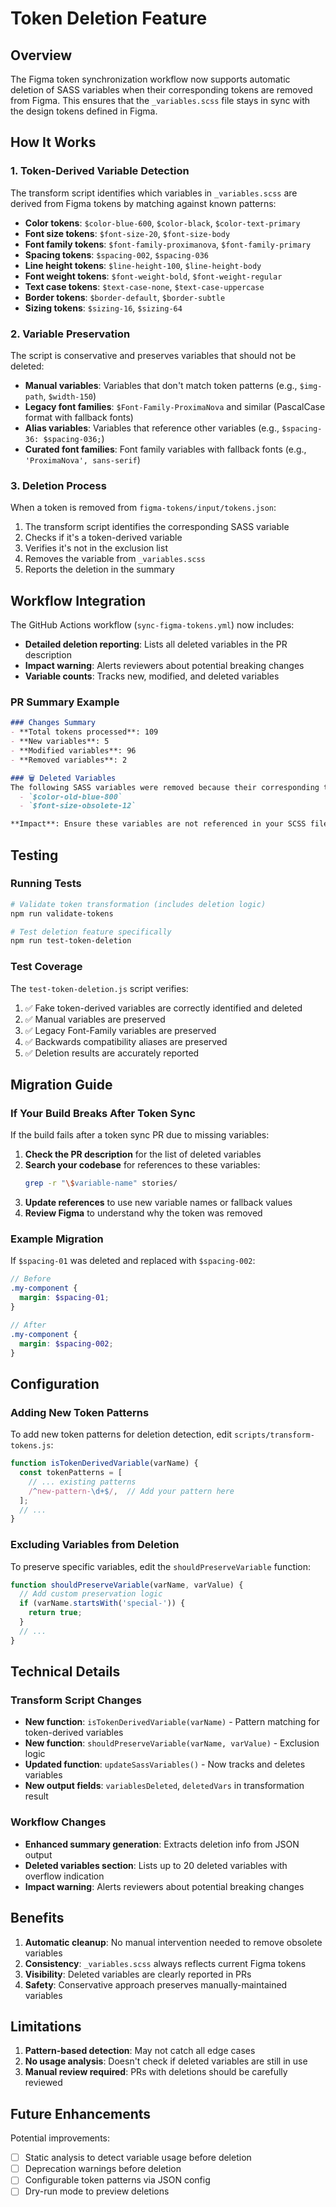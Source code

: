 # Token Deletion Feature

## Overview

The Figma token synchronization workflow now supports automatic deletion of SASS variables when their corresponding tokens are removed from Figma. This ensures that the `_variables.scss` file stays in sync with the design tokens defined in Figma.

## How It Works

### 1. Token-Derived Variable Detection

The transform script identifies which variables in `_variables.scss` are derived from Figma tokens by matching against known patterns:

- **Color tokens**: `$color-blue-600`, `$color-black`, `$color-text-primary`
- **Font size tokens**: `$font-size-20`, `$font-size-body`
- **Font family tokens**: `$font-family-proximanova`, `$font-family-primary`
- **Spacing tokens**: `$spacing-002`, `$spacing-036`
- **Line height tokens**: `$line-height-100`, `$line-height-body`
- **Font weight tokens**: `$font-weight-bold`, `$font-weight-regular`
- **Text case tokens**: `$text-case-none`, `$text-case-uppercase`
- **Border tokens**: `$border-default`, `$border-subtle`
- **Sizing tokens**: `$sizing-16`, `$sizing-64`

### 2. Variable Preservation

The script is conservative and preserves variables that should not be deleted:

- **Manual variables**: Variables that don't match token patterns (e.g., `$img-path`, `$width-150`)
- **Legacy font families**: `$Font-Family-ProximaNova` and similar (PascalCase format with fallback fonts)
- **Alias variables**: Variables that reference other variables (e.g., `$spacing-36: $spacing-036;`)
- **Curated font families**: Font family variables with fallback fonts (e.g., `'ProximaNova', sans-serif`)

### 3. Deletion Process

When a token is removed from `figma-tokens/input/tokens.json`:

1. The transform script identifies the corresponding SASS variable
2. Checks if it's a token-derived variable
3. Verifies it's not in the exclusion list
4. Removes the variable from `_variables.scss`
5. Reports the deletion in the summary

## Workflow Integration

The GitHub Actions workflow (`sync-figma-tokens.yml`) now includes:

- **Detailed deletion reporting**: Lists all deleted variables in the PR description
- **Impact warning**: Alerts reviewers about potential breaking changes
- **Variable counts**: Tracks new, modified, and deleted variables

### PR Summary Example

```markdown
### Changes Summary
- **Total tokens processed**: 109
- **New variables**: 5
- **Modified variables**: 96
- **Removed variables**: 2

### 🗑️ Deleted Variables
The following SASS variables were removed because their corresponding tokens were deleted from Figma:
  - `$color-old-blue-800`
  - `$font-size-obsolete-12`

**Impact**: Ensure these variables are not referenced in your SCSS files to avoid compilation errors.
```

## Testing

### Running Tests

```bash
# Validate token transformation (includes deletion logic)
npm run validate-tokens

# Test deletion feature specifically
npm run test-token-deletion
```

### Test Coverage

The `test-token-deletion.js` script verifies:

1. ✅ Fake token-derived variables are correctly identified and deleted
2. ✅ Manual variables are preserved
3. ✅ Legacy Font-Family variables are preserved
4. ✅ Backwards compatibility aliases are preserved
5. ✅ Deletion results are accurately reported

## Migration Guide

### If Your Build Breaks After Token Sync

If the build fails after a token sync PR due to missing variables:

1. **Check the PR description** for the list of deleted variables
2. **Search your codebase** for references to these variables:
   ```bash
   grep -r "\$variable-name" stories/
   ```
3. **Update references** to use new variable names or fallback values
4. **Review Figma** to understand why the token was removed

### Example Migration

If `$spacing-01` was deleted and replaced with `$spacing-002`:

```scss
// Before
.my-component {
  margin: $spacing-01;
}

// After
.my-component {
  margin: $spacing-002;
}
```

## Configuration

### Adding New Token Patterns

To add new token patterns for deletion detection, edit `scripts/transform-tokens.js`:

```javascript
function isTokenDerivedVariable(varName) {
  const tokenPatterns = [
    // ... existing patterns
    /^new-pattern-\d+$/,  // Add your pattern here
  ];
  // ...
}
```

### Excluding Variables from Deletion

To preserve specific variables, edit the `shouldPreserveVariable` function:

```javascript
function shouldPreserveVariable(varName, varValue) {
  // Add custom preservation logic
  if (varName.startsWith('special-')) {
    return true;
  }
  // ...
}
```

## Technical Details

### Transform Script Changes

- **New function**: `isTokenDerivedVariable(varName)` - Pattern matching for token-derived variables
- **New function**: `shouldPreserveVariable(varName, varValue)` - Exclusion logic
- **Updated function**: `updateSassVariables()` - Now tracks and deletes variables
- **New output fields**: `variablesDeleted`, `deletedVars` in transformation result

### Workflow Changes

- **Enhanced summary generation**: Extracts deletion info from JSON output
- **Deleted variables section**: Lists up to 20 deleted variables with overflow indication
- **Impact warning**: Alerts reviewers about potential breaking changes

## Benefits

1. **Automatic cleanup**: No manual intervention needed to remove obsolete variables
2. **Consistency**: `_variables.scss` always reflects current Figma tokens
3. **Visibility**: Deleted variables are clearly reported in PRs
4. **Safety**: Conservative approach preserves manually-maintained variables

## Limitations

1. **Pattern-based detection**: May not catch all edge cases
2. **No usage analysis**: Doesn't check if deleted variables are still in use
3. **Manual review required**: PRs with deletions should be carefully reviewed

## Future Enhancements

Potential improvements:

- [ ] Static analysis to detect variable usage before deletion
- [ ] Deprecation warnings before deletion
- [ ] Configurable token patterns via JSON config
- [ ] Dry-run mode to preview deletions
